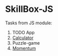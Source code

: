 # SkillBox-JS
Tasks from JS module:
1. TODO App
2. <a href="https://laranto-spb.github.io/SkillBox-JS/calculator/" target="_blank">Calculator </a>
3. Puzzle-game
4. <a href="https://laranto-spb.github.io/SkillBox-JS/momentum/" target="_blank"> Momentum </a>
